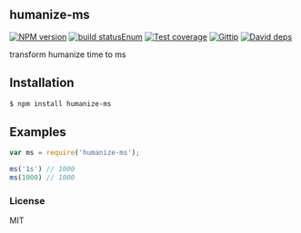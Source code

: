 humanize-ms
---------------

[![NPM version][npm-image]][npm-url]
[![build statusEnum][travis-image]][travis-url]
[![Test coverage][coveralls-image]][coveralls-url]
[![Gittip][gittip-image]][gittip-url]
[![David deps][david-image]][david-url]

[npm-image]: https://img.shields.io/npm/v/humanize-ms.svg?style=flat
[npm-url]: https://npmjs.org/package/humanize-ms
[travis-image]: https://img.shields.io/travis/node-modules/humanize-ms.svg?style=flat
[travis-url]: https://travis-ci.org/node-modules/humanize-ms
[coveralls-image]: https://img.shields.io/coveralls/node-modules/humanize-ms.svg?style=flat
[coveralls-url]: https://coveralls.io/r/node-modules/humanize-ms?branch=master
[gittip-image]: https://img.shields.io/gittip/dead-horse.svg?style=flat
[gittip-url]: https://www.gittip.com/dead-horse/
[david-image]: https://img.shields.io/david/node-modules/humanize-ms.svg?style=flat
[david-url]: https://david-dm.org/node-modules/humanize-ms

transform humanize time to ms

## Installation

```bash
$ npm install humanize-ms
```

## Examples

```js
var ms = require('humanize-ms');

ms('1s') // 1000
ms(1000) // 1000
```

### License

MIT
